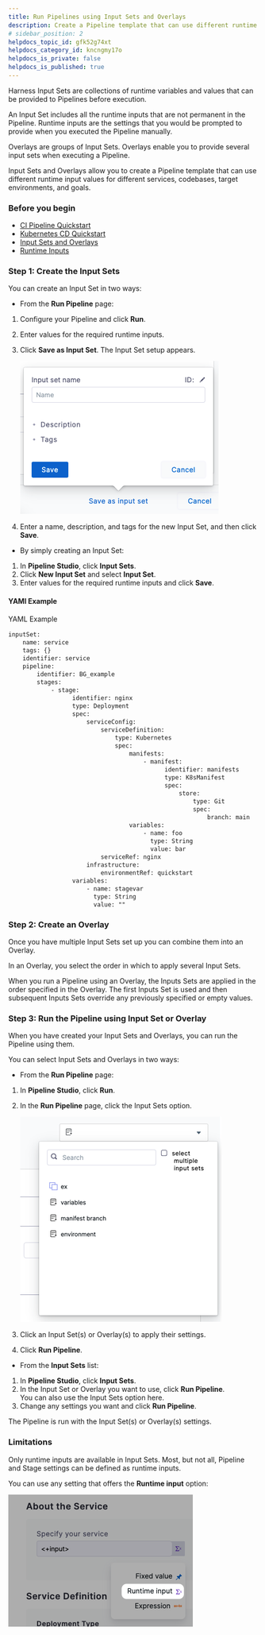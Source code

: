 ```yaml
---
title: Run Pipelines using Input Sets and Overlays
description: Create a Pipeline template that can use different runtime variable values for different services, codebases, target environments, and goals.
# sidebar_position: 2
helpdocs_topic_id: gfk52g74xt
helpdocs_category_id: kncngmy17o
helpdocs_is_private: false
helpdocs_is_published: true
---
```


Harness Input Sets are collections of runtime variables and values that can be provided to Pipelines before execution.

An Input Set includes all the runtime inputs that are not permanent in the Pipeline. Runtime inputs are the settings that you would be prompted to provide when you executed the Pipeline manually.

Overlays are groups of Input Sets. Overlays enable you to provide several input sets when executing a Pipeline.

Input Sets and Overlays allow you to create a Pipeline template that can use different runtime input values for different services, codebases, target environments, and goals.


### Before you begin

* [CI Pipeline Quickstart](../../continuous-integration/ci-quickstarts/ci-pipeline-quickstart.md)
* [Kubernetes CD Quickstart](../../continuous-delivery/onboard-cd/cd-quickstarts/kubernetes-cd-quickstart.md)
* [Input Sets and Overlays](input-sets.md)
* [Runtime Inputs](../20_References/runtime-inputs.md)

### Step 1: Create the Input Sets

You can create an Input Set in two ways:

* From the **Run Pipeline** page:
1. Configure your Pipeline and click **Run**.
2. Enter values for the required runtime inputs.
3. Click **Save as Input Set**. The Input Set setup appears.
   
   ![](./static/run-pipelines-using-input-sets-and-overlays-08.png)
   
4. Enter a name, description, and tags for the new Input Set, and then click **Save**.
* By simply creating an Input Set:
1. In **Pipeline Studio**, click **Input Sets**.
2. Click **New Input Set** and select **Input Set**.
3. Enter values for the required runtime inputs and click **Save**.

#### YAMl Example

YAML Example
```
inputSet:  
    name: service  
    tags: {}  
    identifier: service  
    pipeline:  
        identifier: BG_example  
        stages:  
            - stage:  
                  identifier: nginx  
                  type: Deployment  
                  spec:  
                      serviceConfig:  
                          serviceDefinition:  
                              type: Kubernetes  
                              spec:  
                                  manifests:  
                                      - manifest:  
                                            identifier: manifests  
                                            type: K8sManifest  
                                            spec:  
                                                store:  
                                                    type: Git  
                                                    spec:  
                                                        branch: main  
                                  variables:  
                                      - name: foo  
                                        type: String  
                                        value: bar  
                          serviceRef: nginx  
                      infrastructure:  
                          environmentRef: quickstart  
                  variables:  
                      - name: stagevar  
                        type: String  
                        value: ""
```
### Step 2: Create an Overlay

Once you have multiple Input Sets set up you can combine them into an Overlay.

In an Overlay, you select the order in which to apply several Input Sets.

When you run a Pipeline using an Overlay, the Inputs Sets are applied in the order specified in the Overlay. The first Inputs Set is used and then subsequent Inputs Sets override any previously specified or empty values.

### Step 3: Run the Pipeline using Input Set or Overlay

When you have created your Input Sets and Overlays, you can run the Pipeline using them.

You can select Input Sets and Overlays in two ways:

* From the **Run Pipeline** page:
1. In **Pipeline Studio**, click **Run**.
2. In the **Run Pipeline** page, click the Input Sets option.
   
   ![](./static/run-pipelines-using-input-sets-and-overlays-09.png)
   
3. Click an Input Set(s) or Overlay(s) to apply their settings.
4. Click **Run Pipeline**.
* From the **Input Sets** list:
1. In **Pipeline Studio**, click **Input Sets**.
2. In the Input Set or Overlay you want to use, click **Run Pipeline**.  
You can also use the Input Sets option here.
3. Change any settings you want and click **Run Pipeline**.

 The Pipeline is run with the Input Set(s) or Overlay(s) settings.

### Limitations

Only runtime inputs are available in Input Sets. Most, but not all, Pipeline and Stage settings can be defined as runtime inputs.

You can use any setting that offers the **Runtime input** option:

![](./static/run-pipelines-using-input-sets-and-overlays-10.png)

### 

